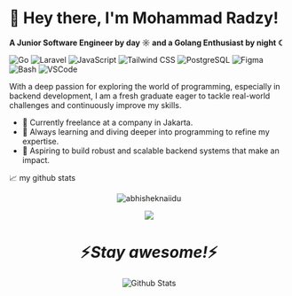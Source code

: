 # 👋 Hey there, I'm Mohammad Radzy!
**A Junior Software Engineer by day ☼ and a Golang Enthusiast by night ☾**

![Go](https://img.shields.io/badge/Code-Go-informational?style=flat&logo=go&color=00ADD8)
![Laravel](https://img.shields.io/badge/Framework-Laravel-informational?style=flat&logo=laravel&color=FF2D20)
![JavaScript](https://img.shields.io/badge/Code-JavaScript-informational?style=flat&logo=javascript&color=F7DF1E)
![Tailwind CSS](https://img.shields.io/badge/Framework-TailwindCSS-informational?style=flat&logo=tailwind-css&color=06B6D4)
![PostgreSQL](https://img.shields.io/badge/Database-PostgreSQL-informational?style=flat&logo=postgresql&color=4169E1)
![Figma](https://img.shields.io/badge/Design-Figma-informational?style=flat&logo=figma&color=F24E1E)
![Bash](https://img.shields.io/badge/Tool-Bash-informational?style=flat&logo=gnu-bash&color=4EAA25)
![VSCode](https://img.shields.io/badge/Editor-VSCode-informational?style=flat&logo=visual-studio-code&color=007ACC)

With a deep passion for exploring the world of programming, especially in backend development, I am a fresh graduate eager to tackle real-world challenges and continuously improve my skills.

- 🔭  Currently freelance at a company in Jakarta.
- 🌱  Always learning and diving deeper into programming to refine my expertise.
- 🚀  Aspiring to build robust and scalable backend systems that make an impact.


📈 my github stats

<p align="center"> <img src="https://github-readme-stats.vercel.app/api?username=Mozywozy&show_icons=true&theme=gotham" alt="abhisheknaiidu" />

<div align="center">
  <img src="https://github-readme-stats.vercel.app/api/wakatime?username=mozywozy&border_radius=5px&theme=dark&bg_color=0e1117&border_color=1e1e1f&icon_color=58a6ff&show_icons=true&disable_animations=false&custom_title=Playtime%20Stats">
</div>  

<h1 align='center'>⚡️<i>Stay awesome!</i>⚡️</h1>

<p align="center">
        <img src="https://raw.githubusercontent.com/mayhemantt/mayhemantt/Update/svg/Bottom.svg" alt="Github Stats" />
</p>
